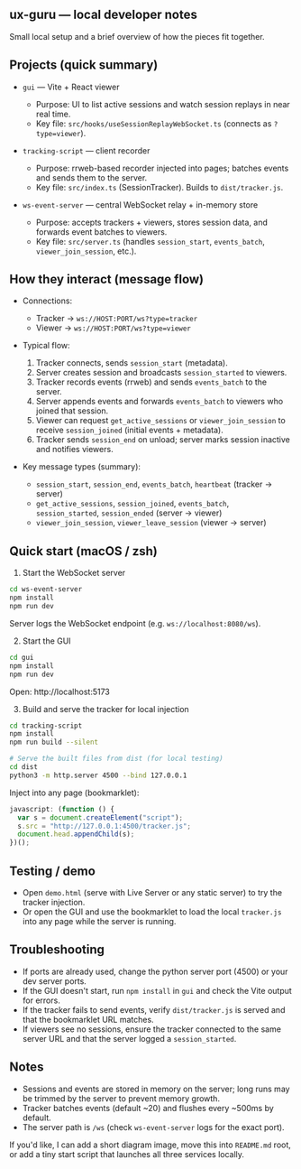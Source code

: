 ## ux-guru — local developer notes

Small local setup and a brief overview of how the pieces fit together.

## Projects (quick summary)

- `gui` — Vite + React viewer

  - Purpose: UI to list active sessions and watch session replays in near real time.
  - Key file: `src/hooks/useSessionReplayWebSocket.ts` (connects as `?type=viewer`).

- `tracking-script` — client recorder

  - Purpose: rrweb-based recorder injected into pages; batches events and sends them to the server.
  - Key file: `src/index.ts` (SessionTracker). Builds to `dist/tracker.js`.

- `ws-event-server` — central WebSocket relay + in-memory store
  - Purpose: accepts trackers + viewers, stores session data, and forwards event batches to viewers.
  - Key file: `src/server.ts` (handles `session_start`, `events_batch`, `viewer_join_session`, etc.).

## How they interact (message flow)

- Connections:

  - Tracker -> `ws://HOST:PORT/ws?type=tracker`
  - Viewer -> `ws://HOST:PORT/ws?type=viewer`

- Typical flow:

  1. Tracker connects, sends `session_start` (metadata).
  2. Server creates session and broadcasts `session_started` to viewers.
  3. Tracker records events (rrweb) and sends `events_batch` to the server.
  4. Server appends events and forwards `events_batch` to viewers who joined that session.
  5. Viewer can request `get_active_sessions` or `viewer_join_session` to receive `session_joined` (initial events + metadata).
  6. Tracker sends `session_end` on unload; server marks session inactive and notifies viewers.

- Key message types (summary):
  - `session_start`, `session_end`, `events_batch`, `heartbeat` (tracker -> server)
  - `get_active_sessions`, `session_joined`, `events_batch`, `session_started`, `session_ended` (server -> viewer)
  - `viewer_join_session`, `viewer_leave_session` (viewer -> server)

## Quick start (macOS / zsh)

1. Start the WebSocket server

```bash
cd ws-event-server
npm install
npm run dev
```

Server logs the WebSocket endpoint (e.g. `ws://localhost:8080/ws`).

2. Start the GUI

```bash
cd gui
npm install
npm run dev
```

Open: http://localhost:5173

3. Build and serve the tracker for local injection

```bash
cd tracking-script
npm install
npm run build --silent

# Serve the built files from dist (for local testing)
cd dist
python3 -m http.server 4500 --bind 127.0.0.1
```

Inject into any page (bookmarklet):

```javascript
javascript: (function () {
  var s = document.createElement("script");
  s.src = "http://127.0.0.1:4500/tracker.js";
  document.head.appendChild(s);
})();
```

## Testing / demo

- Open `demo.html` (serve with Live Server or any static server) to try the tracker injection.
- Or open the GUI and use the bookmarklet to load the local `tracker.js` into any page while the server is running.

## Troubleshooting

- If ports are already used, change the python server port (4500) or your dev server ports.
- If the GUI doesn't start, run `npm install` in `gui` and check the Vite output for errors.
- If the tracker fails to send events, verify `dist/tracker.js` is served and that the bookmarklet URL matches.
- If viewers see no sessions, ensure the tracker connected to the same server URL and that the server logged a `session_started`.

## Notes

- Sessions and events are stored in memory on the server; long runs may be trimmed by the server to prevent memory growth.
- Tracker batches events (default ~20) and flushes every ~500ms by default.
- The server path is `/ws` (check `ws-event-server` logs for the exact port).

If you'd like, I can add a short diagram image, move this into `README.md` root, or add a tiny start script that launches all three services locally.
